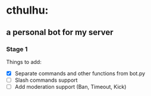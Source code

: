 # cthulhu: 
## a personal bot for my server

### Stage 1 
Things to add: 
- [x] Separate commands and other functions from bot.py
- [ ] Slash commands support
- [ ] Add moderation support \(Ban, Timeout, Kick)

